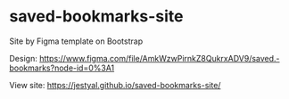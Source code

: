 # saved-bookmarks-site
Site by Figma template on Bootstrap

Design: https://www.figma.com/file/AmkWzwPirnkZ8QukrxADV9/saved.-bookmarks?node-id=0%3A1

View site: https://jestyal.github.io/saved-bookmarks-site/

